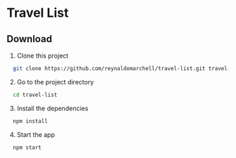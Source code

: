 # Travel List

## Download

1. Clone this project

```bash
  git clone https://github.com/reynaldomarchell/travel-list.git travel-list
```

2.  Go to the project directory

```bash
  cd travel-list
```

3. Install the dependencies

```bash
  npm install
```

4. Start the app

```bash
  npm start
```
